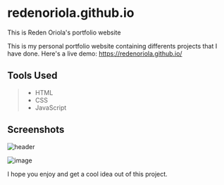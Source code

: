 # redenoriola.github.io
This is Reden Oriola's portfolio website

This is my personal portfolio website containing differents projects that I have done.
Here's a live demo: https://redenoriola.github.io/

## Tools Used

> * HTML
> * CSS
> * JavaScript

## Screenshots

![header](https://www.dropbox.com/s/n32b506pgyeu4va/portfolio-website%20%281%29.png)

![image](https://www.dropbox.com/s/tmhwztxgjz2bj9k/portfolio-website%20%282%29.png)

I hope you enjoy and get a cool idea out of this project.
